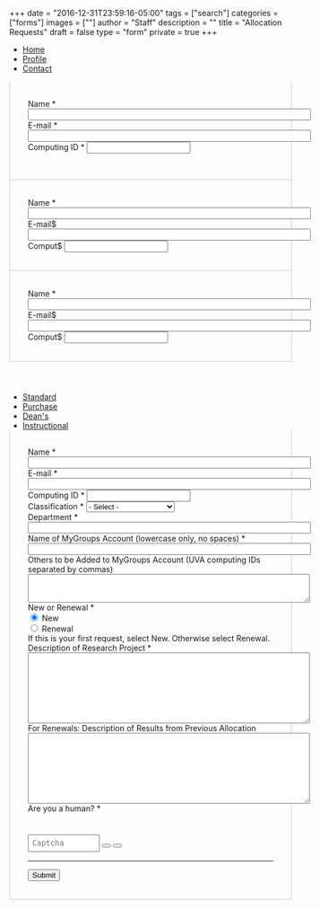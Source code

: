 +++
date = "2016-12-31T23:59:16-05:00"
tags = ["search"]
categories = ["forms"]
images = [""]
author = "Staff"
description = ""
title = "Allocation Requests"
draft = false
type = "form"
private = true
+++


<ul class="nav nav-tabs" id="myTab" role="tablist">
  <li class="nav-item">
    <a class="nav-link active" id="home-tab" data-toggle="tab" href="#home" role="tab" aria-controls="home" aria-selected="true">Home</a>
  </li>
  <li class="nav-item">
    <a class="nav-link" id="profile-tab" data-toggle="tab" href="#profile" role="tab" aria-controls="profile" aria-selected="false">Profile</a>
  </li>
  <li class="nav-item">
    <a class="nav-link" id="contact-tab" data-toggle="tab" href="#contact" role="tab" aria-controls="contact" aria-selected="false">Contact</a>
  </li>
</ul>
<div class="tab-content" id="myTabContent">
  <div style="padding:2rem;border-left:1px solid #ccc;border-right:1px solid #ccc;border-bottom:1px solid #ccc;" class="tab-pane fade show active" id="home" role="tabpanel" aria-labelledby="home-tab">
    <form action="https://api.uvarc.io/rest/general-support-request/" method="post" id="allocation-form" accept-charset="UTF-8">
      <div class="form-item form-group form-item form-item-submitted-name form-type-textfield form-group">
        <label class="control-label" for="edit-submitted-name">Name <span class="form-required" title="This field is required.">*</span></label>
        <input required="required" class="form-control form-text required" type="text" id="name" name="name" value="" size="60" maxlength="128" readonly />
        <input class="form-control form-text required" type="hidden" id="category" name="category" value="Rivanna HPC">
        <input class="form-control form-text required" type="hidden" id="allocation_type" name="Allocation Type" value="Request or Renew a Standard Allocation">
      </div>
      <div class="row">
        <div class="col form-item form-group form-item form-item-submitted-e-mail form-type-webform-email form-group"> <label class="control-label" for="email">E-mail <span class="form-required" title="This field is required.">*</span></label>
          <input required="required" class="email form-control form-text form-email required" type="email" id="email" name="email" value="" size="60" readonly />
        </div>
        <div class="col form-item form-group form-item form-item-submitted-computing-id form-type-textfield form-group"> <label class="control-label" for="uid">Computing ID <span class="form-required" title="This field is required.">*</span></label>
          <input required="required" class="form-control form-text required" type="text" id="uid" name="uid" value="" size="20" maxlength="20" readonly />
        </div>
      </div>
    </div>
    <div style="padding:2rem;border-left:1px solid #ccc;border-right:1px solid #ccc;border-bottom:1px solid #ccc;" class="tab-pane fade" id="profile" role="tabpanel" aria-labelledby="profile-tab">
    <form action="https://api.uvarc.io/rest/general-support-request/" method="post" id="allocation-form" accept-charset="UTF-8">
      <div class="form-item form-group form-item form-item-submitted-name form-type-textfield form-group">
        <label class="control-label" for="edit-submitted-name">Name <span class="form-required" title="This field is required.">*</span></label>
        <input required="required" class="form-control form-text required" type="text" id="name" name="name" value="" size="60" maxlength="128" readonly />
        <input class="form-control form-text required" type="hidden" id="category" name="category" value="Rivanna HPC">
        <input class="form-control form-text required" type="hidden" id="allocation_type" name="Allocation Type" value="Request or Renew a Standard Allocation">
      </div>
      <div class="row">
        <div class="col form-item form-group form-item form-item-submitted-e-mail form-type-webform-email form-group"> <label class="control-label" for="email">E-mail$
          <input required="required" class="email form-control form-text form-email required" type="email" id="email" name="email" value="" size="60" readonly />
        </div>
        <div class="col form-item form-group form-item form-item-submitted-computing-id form-type-textfield form-group"> <label class="control-label" for="uid">Comput$
          <input required="required" class="form-control form-text required" type="text" id="uid" name="uid" value="" size="20" maxlength="20" readonly />
        </div>
      </div>
    </div>
    <div style="padding:2rem;border-left:1px solid #ccc;border-right:1px solid #ccc;border-bottom:1px solid #ccc;" class="tab-pane fade" id="contact" role="tabpanel" aria-labelledby="contact-tab">
    <form action="https://api.uvarc.io/rest/general-support-request/" method="post" id="allocation-form" accept-charset="UTF-8">
      <div class="form-item form-group form-item form-item-submitted-name form-type-textfield form-group">
        <label class="control-label" for="edit-submitted-name">Name <span class="form-required" title="This field is required.">*</span></label>
        <input required="required" class="form-control form-text required" type="text" id="name" name="name" value="" size="60" maxlength="128" readonly />
        <input class="form-control form-text required" type="hidden" id="category" name="category" value="Rivanna HPC">
        <input class="form-control form-text required" type="hidden" id="allocation_type" name="Allocation Type" value="Request or Renew a Standard Allocation">
      </div>
      <div class="row">
        <div class="col form-item form-group form-item form-item-submitted-e-mail form-type-webform-email form-group"> <label class="control-label" for="email">E-mail$
          <input required="required" class="email form-control form-text form-email required" type="email" id="email" name="email" value="" size="60" readonly />
        </div>
        <div class="col form-item form-group form-item form-item-submitted-computing-id form-type-textfield form-group"> <label class="control-label" for="uid">Comput$
          <input required="required" class="form-control form-text required" type="text" id="uid" name="uid" value="" size="20" maxlength="20" readonly />
        </div>
      </div>
    </div>
</div>


<div style="width:100%;height:40px;"></div>

<ul class="nav nav-tabs">
  <li class="nav-item">
    <a class="nav-link active" href="">Standard</a>
  </li>
  <li class="nav-item">
    <a class="nav-link" href="">Purchase</a>
  </li>
  <li class="nav-item">
    <a class="nav-link" href="">Dean's</a>
  </li>
  <li class="nav-item">
    <a class="nav-link" href="">Instructional</a>
  </li>
</ul>

<form action="https://api.uvarc.io/rest/general-support-request/" method="post" id="allocation-form" accept-charset="UTF-8">
<p id="form_post_response"></p>

<div style="padding:2rem;margin-top:-1rem;border-left:1px solid #ccc;border-right:1px solid #ccc;border-bottom:1px solid #ccc;">
  <div class="form-item form-group form-item form-item-submitted-name form-type-textfield form-group">
    <label class="control-label" for="edit-submitted-name">Name <span class="form-required" title="This field is required.">*</span></label>
    <input required="required" class="form-control form-text required" type="text" id="name" name="name" value="" size="60" maxlength="128" readonly />
    <input class="form-control form-text required" type="hidden" id="category" name="category" value="Rivanna HPC">
    <input class="form-control form-text required" type="hidden" id="allocation_type" name="Allocation Type" value="Request or Renew a Standard Allocation">
  </div>

  <div class="row">
    <div class="col form-item form-group form-item form-item-submitted-e-mail form-type-webform-email form-group"> <label class="control-label" for="email">E-mail <span class="form-required" title="This field is required.">*</span></label>
      <input required="required" class="email form-control form-text form-email required" type="email" id="email" name="email" value="" size="60" readonly />
    </div>
    <div class="col form-item form-group form-item form-item-submitted-computing-id form-type-textfield form-group"> <label class="control-label" for="uid">Computing ID <span class="form-required" title="This field is required.">*</span></label>
      <input required="required" class="form-control form-text required" type="text" id="uid" name="uid" value="" size="20" maxlength="20" readonly />
    </div>
  </div>

  <div class="form-item form-group form-item form-type-select form-group"> <label class="control-label" for="classification">Classification <span class="form-required" title="This field is required.">*</span></label>
    <select required="required" class="form-control form-select required" title="Faculty, postdoctoral associates, and full-time research staff are eligible to request allocations.  " data-toggle="tooltip" id="classification" name="classification"><option value="" selected="selected">- Select -</option><option value="faculty">Faculty</option><option value="staff">Staff</option><option value="postdoc">Postdoctoral Associate</option><option value="other">Other</option></select>
  </div>

  <div class="form-item form-group form-item form-type-textfield form-group"> <label class="control-label" for="department">Department <span class="form-required" title="This field is required.">*</span></label>
    <input required="required" class="form-control form-text required" type="text" id="department" name="department" value="" size="60" maxlength="128" />
  </div>

  <div class="form-item form-group form-item form-type-textfield form-group"> <label class="control-label" for="mygroups-group">Name of MyGroups Account (lowercase only, no spaces) <span class="form-required" title="This field is required.">*</span></label>
    <input required="required" class="form-control form-text required" type="text" id="mygroups-group" name="mygroups-group" value="" size="60" maxlength="128" />
  </div>

  <div class="form-item form-group form-item add-uids form-type-textarea form-group"> <label class="control-label" for="add-uids">Others to be Added to MyGroups Account (UVA computing IDs separated by commas)</label>
    <div class="form-textarea-wrapper resizable"><textarea class="form-control form-textarea" id="add-uids" name="add-uids" cols="60" rows="3"></textarea>
    </div>
  </div>

  <div class="form-item form-group form-type-radios form-group"> <label class="control-label" for="new-or-renewal">New or Renewal <span class="form-required" title="This field is required.">*</span></label>
    <div class="row">
      <div id="new-or-renewal" class="form-radios col">
        <div class="form-item form-type-radio radio"> <label class="control-label" for="new-or-renewal-1">
          <input required="required" type="radio" id="new-or-renewal-1" name="new-or-renewal" value="new" checked="checked" class="form-radio" />&nbsp;New</label>
        </div>
        <div class="form-item form-type-radio radio"> <label class="control-label" for="new-or-renewal-2">
          <input required="required" type="radio" id="new-or-renewal-2" name="new-or-renewal" value="renewal" class="form-radio" />&nbsp;Renewal</label>
        </div>
      </div>
      <div class="help-block col">If this is your first request, select New.  Otherwise select Renewal.</div>
    </div>
  </div>

  <div class="form-item project-description form-type-textarea form-group"> <label class="control-label" for="project-description">Description of Research Project <span class="form-required" title="This field is required.">*</span></label>
    <div class="form-textarea-wrapper resizable"><textarea required="required" class="form-control form-textarea required" id="project-description" name="project-description" cols="60" rows="8"></textarea>
    </div>
  </div>
  <div class="form-item form-type-textarea form-group"> <label class="control-label" for="renewal-description">For Renewals: Description of Results from Previous Allocation</label>
    <div class="form-textarea-wrapper resizable"><textarea class="form-control form-textarea" id="renewal-description" name="renewal-description" cols="60" rows="8"></textarea>
    </div>
  </div>

  <div class=""> <label class="control-label">Are you a human? <span class="form-required" title="This field is required.">*</span></label>
    <div class="row"">
      <div class="form-item form-group col" id="captcha" style="pointer-events:none;margin:1.4rem;width:12rem;">
      </div>
      <div class="form-item form-group col">
        <input type="text" placeholder="Captcha" id="cpatchaTextBox" style="margin-top:1rem;padding:6px;font-family:monospace; width:8rem;" />
        <button class="btn btn-success" id="captcha-submit" type="button" onclick="validateCaptcha()"><i class="fas fa-check fa-1x"></i></button>
        <button class="btn btn-default" id="captcha-refresh" type="button" onclick="createCaptcha()"><i class="fas fa-sync fa-1x"></i></button>
      </div>
    </div>
  </div>

  <div class="form-actions" id="submit-div" style="margin-top:1rem;">
    <hr size="1" style="" />
    <button class="button-primary btn btn-primary form-submit" id="submit" type="submit" name="op" value="Submit">Submit</button>
  </div>

</div>
</form>

<script type="text/javascript" src="/js/captcha.js"></script>

<script>
function getParams() {
  var vars = {};
  var parts = window.location.href.replace(/[?&]+([^=&]+)=([^&]*)/gi, function(m,key,value) {
    vars[key] = value;
  });
  return vars;
}

function decode64(str) {
  var e={},i,b=0,c,x,l=0,a,r='',w=String.fromCharCode,L=str.length;
  var A="ABCDEFGHIJKLMNOPQRSTUVWXYZabcdefghijklmnopqrstuvwxyz0123456789+/";
  for(i=0;i<64;i++){e[A.charAt(i)]=i;}
  for(x=0;x<L;x++){
    c=e[str.charAt(x)];b=(b<<6)+c;l+=6;
    while(l>=8){((a=(b>>>(l-=8))&0xff)||(x<(L-2)))&&(r+=w(a));}
  }
  return r;
};

var form = document.getElementById('allocation-form');

var name_enc = getParams()["name"];
if (name_enc) {
  // do nothing
} else {
  $('#name').val('');
  $('#email').val('');
  $('#uid').val('');
  window.location.replace( "https://auth.uvasomrc.io/site/allocation-standard.php" );
}

// name
var name_enc = getParams()["name"];
var name_esc = decodeURI(name_enc);
var form_name = decode64(name_esc);
var name_field = document.getElementById('name');
name_field.value = form_name;
//var name_field = document.querySelectorAll('name');
//name_field[0].value = form_name;
//name_field[1].value = form_name;
//name_field[2].value = form_name;

// uid
var uid_enc = getParams()["uid"];
var uid_esc = decodeURI(uid_enc);
var form_uid = decode64(uid_esc);
var uid_field = document.getElementById('uid');
uid_field.value = form_uid;

// email
var email_enc = getParams()["email"];
var email_esc = decodeURI(email_enc);
var form_email = decode64(email_esc);
var email_field = document.getElementById('email');
email_field.value = form_email;

let message = decodeURI(getParams()["message"]);
let status = decodeURI(getParams()["status"]);
if(message == "undefined" || message == undefined) {
  message="";
}

document.getElementById("form_post_response").innerHTML = message;
if(status == "error" || status == undefined) {
  document.getElementById("form_post_response").style.color = "red";
  document.getElementById("form_post_response").style.fontWeight = "500"
} else {
  document.getElementById("form_post_response").style.color = "green";
  document.getElementById("form_post_response").style.fontWeight = "500"
}
</script>
